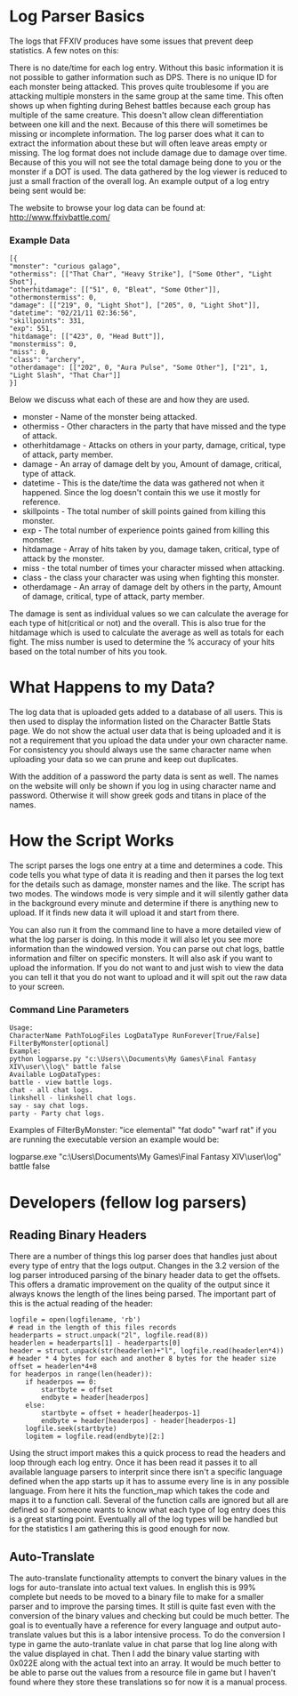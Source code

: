 # Log Parser Basics #

The logs that FFXIV produces have some issues that prevent deep statistics. A few notes on this:

There is no date/time for each log entry. Without this basic information it is not possible to gather information such as DPS.
There is no unique ID for each monster being attacked. This proves quite troublesome if you are attacking multiple monsters in the same group at the same time. This often shows up when fighting during Behest battles because each group has multiple of the same creature. This doesn't allow clean differentiation between one kill and the next. Because of this there will sometimes be missing or incomplete information. The log parser does what it can to extract the information about these but will often leave areas empty or missing.
The log format does not include damage due to damage over time. Because of this you will not see the total damage being done to you or the monster if a DOT is used.
The data gathered by the log viewer is reduced to just a small fraction of the overall log. An example output of a log entry being sent would be:

The website to browse your log data can be found at: <http://www.ffxivbattle.com/>

### Example Data ###

    [{
    "monster": "curious galago",
    "othermiss": [["That Char", "Heavy Strike"], ["Some Other", "Light Shot"], 
    "otherhitdamage": [["51", 0, "Bleat", "Some Other"]], 
    "othermonstermiss": 0, 
    "damage": [["219", 0, "Light Shot"], ["205", 0, "Light Shot"]], 
    "datetime": "02/21/11 02:36:56", 
    "skillpoints": 331, 
    "exp": 551, 
    "hitdamage": [["423", 0, "Head Butt"]], 
    "monstermiss": 0, 
    "miss": 0, 
    "class": "archery", 
    "otherdamage": [["202", 0, "Aura Pulse", "Some Other"], ["21", 1, "Light Slash", "That Char"]]
    }]

Below we discuss what each of these are and how they are used.

* monster - Name of the monster being attacked.
* othermiss - Other characters in the party that have missed and the type of attack.
* otherhitdamage - Attacks on others in your party, damage, critical, type of attack, party member.
* damage - An array of damage delt by you, Amount of damage, critical, type of attack.
* datetime - This is the date/time the data was gathered not when it happened. Since the log doesn't contain this we use it mostly for reference.
* skillpoints - The total number of skill points gained from killing this monster.
* exp - The total number of experience points gained from killing this monster.
* hitdamage - Array of hits taken by you, damage taken, critical, type of attack by the monster.
* miss - the total number of times your character missed when attacking.
* class - the class your character was using when fighting this monster.
* otherdamage - An array of damage delt by others in the party, Amount of damage, critical, type of attack, party member.

The damage is sent as individual values so we can calculate the average for each type of hit(critical or not) 
and the overall. This is also true for the hitdamage which is used to calculate the average as well as totals 
for each fight. The miss number is used to determine the % accuracy of your hits based on the total number of 
hits you took.

# What Happens to my Data? #

The log data that is uploaded gets added to a database of all users. This is then used to display the 
information listed on the Character Battle Stats page. We do not show the actual user data that is 
being uploaded and it is not a requirement that you upload the data under your own character name. 
For consistency you should always use the same character name when uploading your data so we can prune 
and keep out duplicates.

With the addition of a password the party data is sent as well.  The names on the website will only be shown if
you log in using character name and password. Otherwise it will show greek gods and titans in place of the names.

# How the Script Works #

The script parses the logs one entry at a time and determines a code. This code tells you what type of data 
it is reading and then it parses the log text for the details such as damage, monster names and the like. 
The script has two modes. The windows mode is very simple and it will silently gather data in the background 
every minute and determine if there is anything new to upload. If it finds new data it will upload it and 
start from there.

You can also run it from the command line to have a more detailed view of what the log parser is doing. In 
this mode it will also let you see more information than the windowed version. You can parse out chat logs, 
battle information and filter on specific monsters. It will also ask if you want to upload the information. 
If you do not want to and just wish to view the data you can tell it that you do not want to upload and it 
will spit out the raw data to your screen.

### Command Line Parameters ###

    Usage:
    CharacterName PathToLogFiles LogDataType RunForever[True/False] FilterByMonster[optional]
    Example: 
    python logparse.py "c:\Users\\Documents\My Games\Final Fantasy XIV\user\\log\" battle false
    Available LogDataTypes:
    battle - view battle logs.
    chat - all chat logs.
    linkshell - linkshell chat logs.
    say - say chat logs.
    party - Party chat logs.

Examples of FilterByMonster: "ice elemental" "fat dodo" "warf rat"
if you are running the executable version an example would be:

logparse.exe "c:\Users\\Documents\My Games\Final Fantasy XIV\user\\log\" battle false

# Developers (fellow log parsers) #

## Reading Binary Headers ##

There are a number of things this log parser does that handles just about every type of entry that the logs
output. Changes in the 3.2 version of the log parser introduced parsing of the binary header data to get the 
offsets. This offers a dramatic improvement on the quality of the output since it always knows the length of
the lines being parsed.  The important part of this is the actual reading of the header:

    logfile = open(logfilename, 'rb')
    # read in the length of this files records
    headerparts = struct.unpack("2l", logfile.read(8))
    headerlen = headerparts[1] - headerparts[0]
    header = struct.unpack(str(headerlen)+"l", logfile.read(headerlen*4))
    # header * 4 bytes for each and another 8 bytes for the header size
    offset = headerlen*4+8
    for headerpos in range(len(header)):
        if headerpos == 0:
            startbyte = offset
            endbyte = header[headerpos]
        else:
            startbyte = offset + header[headerpos-1]
            endbyte = header[headerpos] - header[headerpos-1]
        logfile.seek(startbyte)
        logitem = logfile.read(endbyte)[2:]

Using the struct import makes this a quick process to read the headers and loop through each log entry.  Once
it has been read it passes it to all available language parsers to interprit since there isn't a specific language
defined when the app starts up it has to assume every line is in any possible language.  From here it hits the
function_map which takes the code and maps it to a function call. Several of the function calls are ignored but all
are defined so if someone wants to know what each type of log entry does this is a great starting point. Eventually
all of the log types will be handled but for the statistics I am gathering this is good enough for now.

## Auto-Translate ##

The auto-translate functionality attempts to convert the binary values in the logs for auto-translate into actual 
text values.  In english this is 99% complete but needs to be moved to a binary file to make for a smaller parser
and to improve the parsing times.  It still is quite fast even with the conversion of the binary values and checking
but could be much better. The goal is to eventually have a reference for every language and output auto-translate 
values but this is a labor intensive process.  To do the conversion I type in game the auto-tranlate value in chat
parse that log line along with the value displayed in chat.  Then I add the binary value starting with 0x022E along
with the actual text into an array.  It would be much better to be able to parse out the values from a resource
file in game but I haven't found where they store these translations so for now it is a manual process.
